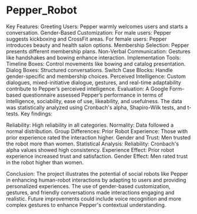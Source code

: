 # Pepper_Robot
Key Features:
Greeting Users: Pepper warmly welcomes users and starts a conversation.
Gender-Based Customization:
For male users: Pepper suggests kickboxing and CrossFit areas.
For female users: Pepper introduces beauty and health salon options.
Membership Selection: Pepper presents different membership plans.
Non-Verbal Communication: Gestures like handshakes and bowing enhance interaction.
Implementation Tools:
Timeline Boxes: Control movements like bowing and catalog presentation.
Dialog Boxes: Structured conversations.
Switch Case Blocks: Handle gender-specific and membership choices.
Perceived Intelligence:
Custom dialogues, mixed-initiative dialogue, gestures, and real-time adaptability contribute to Pepper’s perceived intelligence.
Evaluation:
A Google Form-based questionnaire assessed Pepper’s performance in terms of intelligence, sociability, ease of use, likeability, and usefulness. The data was statistically analyzed using Cronbach's alpha, Shapiro-Wilk tests, and t-tests. Key findings:

Reliability: High reliability in all categories.
Normality: Data followed a normal distribution.
Group Differences:
Prior Robot Experience: Those with prior experience rated the interaction higher.
Gender and Trust: Men trusted the robot more than women.
Statistical Analysis:
Reliability: Cronbach's alpha values showed high consistency.
Experience Effect: Prior robot experience increased trust and satisfaction.
Gender Effect: Men rated trust in the robot higher than women.

Conclusion:
The project illustrates the potential of social robots like Pepper in enhancing human-robot interactions by adapting to users and providing personalized experiences. The use of gender-based customization, gestures, and friendly conversations made interactions engaging and realistic. Future improvements could include voice recognition and more complex gestures to enhance Pepper's contextual understanding.
